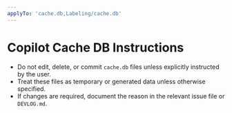 ```yaml
---
applyTo: 'cache.db,Labeling/cache.db'
---
```


# Copilot Cache DB Instructions

- Do not edit, delete, or commit `cache.db` files unless explicitly instructed by the user.
- Treat these files as temporary or generated data unless otherwise specified.
- If changes are required, document the reason in the relevant issue file or `DEVLOG.md`.
